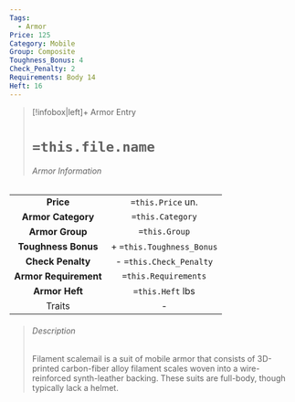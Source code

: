 ```yaml
---
Tags:
  - Armor
Price: 125
Category: Mobile
Group: Composite
Toughness_Bonus: 4
Check_Penalty: 2
Requirements: Body 14
Heft: 16
---
```

> [!infobox|left]+ Armor Entry
> # `=this.file.name`
> ###### Armor Information
|                   |                           |
|:-----------------:|:-------------------------:|
|   **Price**     |     `=this.Price` un.           |
|  **Armor Category**   |     `=this.Category`      |
|    **Armor Group**    |       `=this.Group`       |
|  **Toughness Bonus**  | + `=this.Toughness_Bonus` |
|   **Check Penalty**   |  - `=this.Check_Penalty`  |
| **Armor Requirement** |   `=this.Requirements`    |
|    **Armor Heft**     |     `=this.Heft` lbs      |
|      Traits       |            -               |
> ###### *Description*
> Filament scalemail is a suit of mobile armor that consists of 3D-printed carbon-fiber alloy filament scales woven into a wire-reinforced synth-leather backing. These suits are full-body, though typically lack a helmet. 
